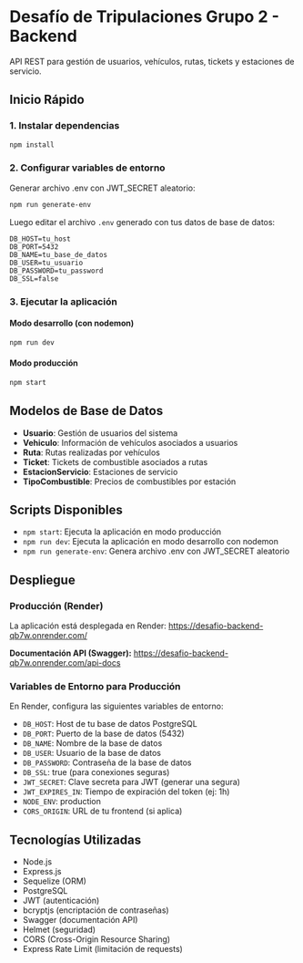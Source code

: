 # Desafío de Tripulaciones Grupo 2 - Backend

API REST para gestión de usuarios, vehículos, rutas, tickets y estaciones de servicio.

## Inicio Rápido

### 1. Instalar dependencias
```bash
npm install
```

### 2. Configurar variables de entorno
Generar archivo .env con JWT_SECRET aleatorio:
```bash
npm run generate-env
```

Luego editar el archivo `.env` generado con tus datos de base de datos:
```env
DB_HOST=tu_host
DB_PORT=5432
DB_NAME=tu_base_de_datos
DB_USER=tu_usuario
DB_PASSWORD=tu_password
DB_SSL=false
```

### 3. Ejecutar la aplicación

#### Modo desarrollo (con nodemon)
```bash
npm run dev
```

#### Modo producción
```bash
npm start
```

## Modelos de Base de Datos

- **Usuario**: Gestión de usuarios del sistema
- **Vehiculo**: Información de vehículos asociados a usuarios
- **Ruta**: Rutas realizadas por vehículos
- **Ticket**: Tickets de combustible asociados a rutas
- **EstacionServicio**: Estaciones de servicio
- **TipoCombustible**: Precios de combustibles por estación

## Scripts Disponibles

- `npm start`: Ejecuta la aplicación en modo producción
- `npm run dev`: Ejecuta la aplicación en modo desarrollo con nodemon
- `npm run generate-env`: Genera archivo .env con JWT_SECRET aleatorio

## Despliegue

### Producción (Render)
La aplicación está desplegada en Render: https://desafio-backend-qb7w.onrender.com/

**Documentación API (Swagger):** https://desafio-backend-qb7w.onrender.com/api-docs

### Variables de Entorno para Producción
En Render, configura las siguientes variables de entorno:
- `DB_HOST`: Host de tu base de datos PostgreSQL
- `DB_PORT`: Puerto de la base de datos (5432)
- `DB_NAME`: Nombre de la base de datos
- `DB_USER`: Usuario de la base de datos
- `DB_PASSWORD`: Contraseña de la base de datos
- `DB_SSL`: true (para conexiones seguras)
- `JWT_SECRET`: Clave secreta para JWT (generar una segura)
- `JWT_EXPIRES_IN`: Tiempo de expiración del token (ej: 1h)
- `NODE_ENV`: production
- `CORS_ORIGIN`: URL de tu frontend (si aplica)

## Tecnologías Utilizadas

- Node.js
- Express.js
- Sequelize (ORM)
- PostgreSQL
- JWT (autenticación)
- bcryptjs (encriptación de contraseñas)
- Swagger (documentación API)
- Helmet (seguridad)
- CORS (Cross-Origin Resource Sharing)
- Express Rate Limit (limitación de requests)
